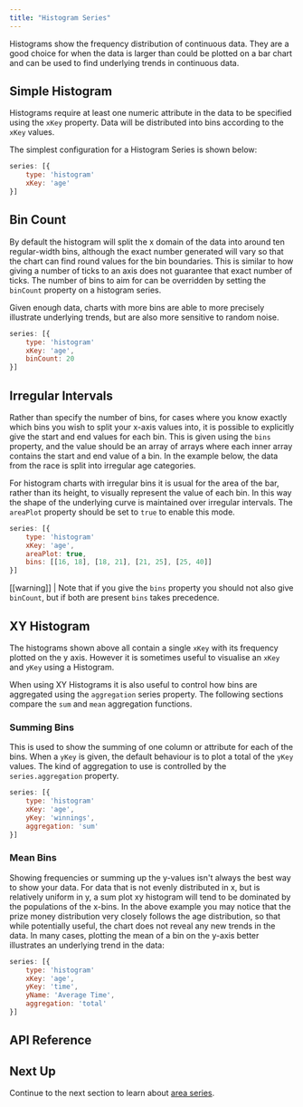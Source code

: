 ```yaml
---
title: "Histogram Series"
---
```


Histograms show the frequency distribution of continuous data. They are a good choice for when the data is larger than could be plotted on a bar chart and can be used to find underlying trends in continuous data.

## Simple Histogram

Histograms require at least one numeric attribute in the data to be specified using the `xKey` property. Data will be distributed into bins according to the `xKey` values.

The simplest configuration for a Histogram Series is shown below:

```js
series: [{
    type: 'histogram'
    xKey: 'age'
}]
```

<chart-example title='Simple Histogram' name='simple' type='generated'></chart-example>

## Bin Count

By default the histogram will split the x domain of the data into around ten regular-width bins, although the exact number generated will vary so that the chart can find round values for the bin boundaries. This is similar to how giving a number of ticks to an axis does not guarantee that exact number of ticks. The number of bins to aim for can be overridden by setting the `binCount` property on a histogram series.

Given enough data, charts with more bins are able to more precisely illustrate underlying trends, but are also more sensitive to random noise.

```js
series: [{
    type: 'histogram'
    xKey: 'age',
    binCount: 20
}]
```

<chart-example title='Larger Bin Count' name='larger-bin-count' type='generated'></chart-example>

## Irregular Intervals

Rather than specify the number of bins, for cases where you know exactly which bins you wish to split your x-axis values into, it is possible to explicitly give the start and end values for each bin. This is given using the `bins` property, and the value should be an array of arrays where each inner array contains the start and end value of a bin. In the example below, the data from the race is split into irregular age categories.

For histogram charts with irregular bins it is usual for the area of the bar, rather than its height, to visually represent the value of each bin. In this way the shape of the underlying curve is maintained over irregular intervals. The `areaPlot` property should be set to `true` to enable this mode.

```js
series: [{
    type: 'histogram'
    xKey: 'age',
    areaPlot: true,
    bins: [[16, 18], [18, 21], [21, 25], [25, 40]]
}]
```

[[warning]]
| Note that if you give the `bins` property you should not also give `binCount`, but if both are present `bins` takes precedence.

<chart-example title='Irregular Intervals' name='irregular-intervals' type='generated'></chart-example>

## XY Histogram

The histograms shown above all contain a single `xKey` with its frequency plotted on the y axis. However it is sometimes useful to visualise an `xKey` and `yKey` using a Histogram.

When using XY Histograms it is also useful to control how bins are aggregated using the `aggregation` series property. The following sections compare the `sum` and `mean` aggregation functions.

### Summing Bins

This is used to show the summing of one column or attribute for each of the bins. When a `yKey` is given, the default behaviour is to plot a total of the `yKey` values. The kind of aggregation to use is controlled by the `series.aggregation` property.

```js
series: [{
    type: 'histogram'
    xKey: 'age',
    yKey: 'winnings',
    aggregation: 'sum'
}]
```

<chart-example title='XY Histogram with Sum Aggregation' name='sum-histogram' type='generated'></chart-example>

### Mean Bins

Showing frequencies or summing up the y-values isn't always the best way to show your data. For data that is not evenly distributed in x, but is relatively uniform in y, a sum plot xy histogram will tend to be dominated by the populations of the x-bins. In the above example you may notice that the prize money distribution very closely follows the age distribution, so that while  potentially useful, the chart does not reveal any new trends in the data. In many cases, plotting the mean of a bin on the y-axis better illustrates an underlying trend in the data:

```js
series: [{
    type: 'histogram'
    xKey: 'age',
    yKey: 'time',
    yName: 'Average Time',
    aggregation: 'total'
}]
```

<chart-example title='XY Histogram with Mean Aggregation' name='mean-histogram' type='generated'></chart-example>

## API Reference

<interface-documentation interfaceName='AgHistogramSeriesOptions' overridesrc="charts-api/api.json" config='{ "showSnippets": false }'></interface-documentation>

## Next Up

Continue to the next section to learn about [area series](/charts-area-series/).